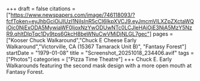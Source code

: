 +++
draft = false
citations = ["https://www.newspapers.com/image/746118093/?fcfToken=eyJhbGciOiJIUzI1NiIsInR5cCI6IkpXVCJ9.eyJmcmVlLXZpZXctaWQiOjc0NjExODA5MywiaWF0IjoxNzYwODUwNTc0LCJleHAiOjE3NjA5MzY5NzR9.qhltDIpTqc1Dy9tps6GkcH8beWNuCwVMiDjNLGL7gec"]
pages = ["Kooser Chuck Walkaround","Chuck E Cheese Early Walkaround","Victorville, CA (15367 Tamarack Unit B)", "Fantasy Forest"]
startDate = "1979-01-08"
title = "Screenshot_20251018_234406.avif"
tags = ["Photos"]
categories = ["Pizza Time Theatre"]
+++
Chuck E. Early Walkarounds featuring the second mask design with a more open mouth at Fantasy Forest.